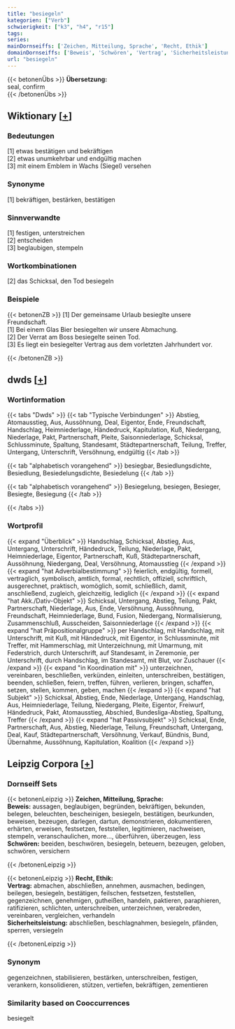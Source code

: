 ```yaml
---
title: "besiegeln"
kategorien: ["Verb"]
schwierigkeit: ["k3", "h4", "r15"]
tags:
series:
mainDornseiffs: ['Zeichen, Mitteilung, Sprache', 'Recht, Ethik']
domainDornseiffs: ['Beweis', 'Schwören', 'Vertrag', 'Sicherheitsleistung']
url: "besiegeln"
---
```


{{< betonenÜbs >}}
**Übersetzung:**  
seal, confirm  
{{< /betonenÜbs >}}

## Wiktionary [[+](https://de.wiktionary.org/wiki/besiegeln)]

### Bedeutungen
[1] etwas bestätigen und bekräftigen  
[2] etwas unumkehrbar und endgültig machen  
[3] mit einem Emblem in Wachs (Siegel) versehen  

### Synonyme
[1] bekräftigen, bestärken, bestätigen  

### Sinnverwandte
[1] festigen, unterstreichen  
[2] entscheiden  
[3] beglaubigen, stempeln  

### Wortkombinationen
[2] das Schicksal, den Tod besiegeln  

### Beispiele
{{< betonenZB >}}
[1] Der gemeinsame Urlaub besieglte unsere Freundschaft.  
[1] Bei einem Glas Bier besiegelten wir unsere Abmachung.  
[2] Der Verrat am Boss besiegelte seinen Tod.  
[3] Es liegt ein besiegelter Vertrag aus dem vorletzten Jahrhundert vor.  

{{< /betonenZB >}}


## dwds [[+](https://www.dwds.de/wb/besiegeln)]

### Wortinformation
{{< tabs "Dwds" >}}
{{< tab "Typische Verbindungen" >}}
Abstieg, Atomausstieg, Aus, Aussöhnung, Deal, Eigentor, Ende, Freundschaft, Handschlag, Heimniederlage, Händedruck, Kapitulation, Kuß, Niedergang, Niederlage, Pakt, Partnerschaft, Pleite, Saisonniederlage, Schicksal, Schlussminute, Spaltung, Standesamt, Städtepartnerschaft, Teilung, Treffer, Untergang, Unterschrift, Versöhnung, endgültig
{{< /tab >}}

{{< tab "alphabetisch vorangehend" >}}
besiegbar, Besiedlungsdichte, Besiedlung, Besiedelungsdichte, Besiedelung
{{< /tab >}}

{{< tab "alphabetisch vorangehend" >}}
Besiegelung, besiegen, Besieger, Besiegte, Besiegung
{{< /tab >}}

{{< /tabs >}}

### Wortprofil
{{< expand "Überblick" >}} Handschlag, Schicksal, Abstieg, Aus, Untergang, Unterschrift, Händedruck, Teilung, Niederlage, Pakt, Heimniederlage, Eigentor, Partnerschaft, Kuß, Städtepartnerschaft, Aussöhnung, Niedergang, Deal, Versöhnung, Atomausstieg {{< /expand >}}
{{< expand "hat Adverbialbestimmung" >}} feierlich, endgültig, formell, vertraglich, symbolisch, amtlich, formal, rechtlich, offiziell, schriftlich, ausgerechnet, praktisch, womöglich, somit, schließlich, damit, anschließend, zugleich, gleichzeitig, lediglich {{< /expand >}}
{{< expand "hat Akk./Dativ-Objekt" >}} Schicksal, Untergang, Abstieg, Teilung, Pakt, Partnerschaft, Niederlage, Aus, Ende, Versöhnung, Aussöhnung, Freundschaft, Heimniederlage, Bund, Fusion, Niedergang, Normalisierung, Zusammenschluß, Ausscheiden, Saisonniederlage {{< /expand >}}
{{< expand "hat Präpositionalgruppe" >}} per Handschlag, mit Handschlag, mit Unterschrift, mit Kuß, mit Händedruck, mit Eigentor, in Schlussminute, mit Treffer, mit Hammerschlag, mit Unterzeichnung, mit Umarmung, mit Federstrich, durch Unterschrift, auf Standesamt, in Zeremonie, per Unterschrift, durch Handschlag, im Standesamt, mit Blut, vor Zuschauer {{< /expand >}}
{{< expand "in Koordination mit" >}} unterzeichnen, vereinbaren, beschließen, verkünden, einleiten, unterschreiben, bestätigen, beenden, schließen, feiern, treffen, führen, verlieren, bringen, schaffen, setzen, stellen, kommen, geben, machen {{< /expand >}}
{{< expand "hat Subjekt" >}} Schicksal, Abstieg, Ende, Niederlage, Untergang, Handschlag, Aus, Heimniederlage, Teilung, Niedergang, Pleite, Eigentor, Freiwurf, Händedruck, Pakt, Atomausstieg, Abschied, Bundesliga-Abstieg, Spaltung, Treffer {{< /expand >}}
{{< expand "hat Passivsubjekt" >}} Schicksal, Ende, Partnerschaft, Aus, Abstieg, Niederlage, Teilung, Freundschaft, Untergang, Deal, Kauf, Städtepartnerschaft, Versöhnung, Verkauf, Bündnis, Bund, Übernahme, Aussöhnung, Kapitulation, Koalition {{< /expand >}}

## Leipzig Corpora [[+](https://corpora.uni-leipzig.de/en/res?word=besiegeln&corpusId=deu_newscrawl-public_2018)]

### Dornseiff Sets
{{< betonenLeipzig >}}
**Zeichen, Mitteilung, Sprache:**  
**Beweis:** aussagen, beglaubigen, begründen, bekräftigen, bekunden, belegen, beleuchten, bescheinigen, besiegeln, bestätigen, beurkunden, beweisen, bezeugen, darlegen, dartun, demonstrieren, dokumentieren, erhärten, erweisen, festsetzen, feststellen, legitimieren, nachweisen, stempeln, veranschaulichen, more..., überführen, überzeugen, less  
**Schwören:** beeiden, beschwören, besiegeln, beteuern, bezeugen, geloben, schwören, versichern  

{{< /betonenLeipzig >}}


{{< betonenLeipzig >}}
**Recht, Ethik:**  
**Vertrag:** abmachen, abschließen, annehmen, ausmachen, bedingen, beilegen, besiegeln, bestätigen, feilschen, festsetzen, feststellen, gegenzeichnen, genehmigen, gutheißen, handeln, paktieren, paraphieren, ratifizieren, schlichten, unterschreiben, unterzeichnen, verabreden, vereinbaren, vergleichen, verhandeln  
**Sicherheitsleistung:** abschließen, beschlagnahmen, besiegeln, pfänden, sperren, versiegeln  

{{< /betonenLeipzig >}}

### Synonym
gegenzeichnen, stabilisieren, bestärken, unterschreiben, festigen, verankern, konsolidieren, stützen, vertiefen, bekräftigen, zementieren


### Similarity based on Cooccurrences
besiegelt

